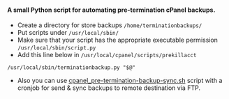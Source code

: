 #### A small Python script for automating pre-termination cPanel backups.

 * Create a directory for store backups ```/home/terminationbackups/``` 
 * Put scripts under ```/usr/local/sbin/``` 
 * Make sure that your script has the appropriate executable permission ```/usr/local/sbin/script.py```
 * Add this line below in ```/usr/local/cpanel/scripts/prekillacct```
 
 ```/usr/local/sbin/terminationbackup.py "$@"```

 * Also you can use [cpanel_pre-termination-backup-sync.sh](https://github.com/yigitgokcu/cpanel-pre-termination-backup/blob/main/cpanel_pre-termination-backup-sync.sh) script with a cronjob for send & sync backups to remote destination via FTP.
